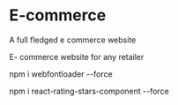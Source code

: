 # E-commerce

A full fledged e commerce website

E- commerce website for any retailer


npm i webfontloader --force

npm i react-rating-stars-component --force